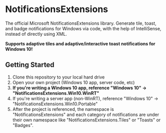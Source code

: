 # NotificationsExtensions

The official Microsoft NotificationsExtensions library. Generate tile, toast, and badge notifications for Windows via code, with the help of IntelliSense, instead of directly using XML.

**Supports adaptive tiles and adaptive/interactive toast notifications for Windows 10!**

## Getting Started

1. Clone this repository to your local hard drive
2. Open your own project (Windows 10 app, server code, etc)
3. **If you're writing a Windows 10 app, reference "Windows 10" -> "NotificationsExtensions.Win10.WinRT"**
4. If you're writing a server app (non-WinRT), reference "Windows 10" -> "NotificationsExtensions.Win10.Portable"
5. After the project is referenced, the namespace is "NotificationsExtensions" and each category of notifications are under their own namespace like "NotificationsExtensions.Tiles" or "Toasts" or "Badges".


